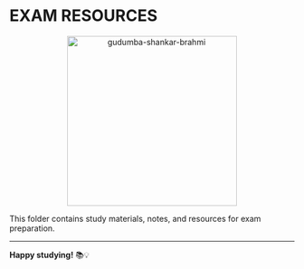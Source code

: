 # EXAM RESOURCES

<p align="center">
  <img src="https://github.com/user-attachments/assets/bdaa8ce5-688e-44e4-9226-660a8ca3cf16" width="300" alt="gudumba-shankar-brahmi">
</p>

This folder contains study materials, notes, and resources for exam preparation.

---

**Happy studying!** 📚💡
